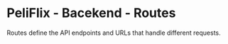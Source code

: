 # **PeliFlix - Bacekend - Routes**
Routes define the API endpoints and URLs that handle different requests.